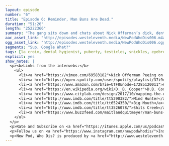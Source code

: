 ```yaml
---
layout: episode
number: "6"
title: "Episode 6: Reminder, Man Buns Are Dead."
duration: "51:26"
length: "25222366"
summary: "The gang sits down and chats about Nick Offerman’s dick, dental hygienists, and all the Netflix you should be binge watching."
aac_asset_link: "http://episodes.westeleventh.media/NewPodWhoDis006.m4a"
ogg_asset_link: "http://episodes.westeleventh.media/NewPodWhoDis006.ogg"
segments: "Sup, Google What?"
tags: [la croix, dental hygienist, puberty, testicles, snickles, eyebrows, stranger things, man buns, shit creek, netflix, meditation, d. b. Cooper, kid rock, doctor, cupcakes, dolls, avocado toast, nick offerman, fidlar, soundtrack, spotify, upside down, underwear, edison, light bulb, hipster, seltzer, brooklyn, break ins, burglar, sex, amazon, doors, keys, mind hunter, big mouth, shits creek, jeans, game of thrones, GOT, brown shoes, blondes, gynecologist]
explicit: yes
show_notes: |
  <p><b>Links from the interwebs:</b>
    <ul>
      <li><a href="https://vimeo.com/69583182">Nick Offerman Peeing on Things</a></li>
      <li><a href="https://open.spotify.com/user/spotify/playlist/37i9dQZF1DXc3KPAjGyPdm">Stranger Things Spotify Playlist</a></li>
      <li><a href="https://www.amazon.com/b?ie=UTF8&node=17285120011">Amazon Key</a></li>
      <li><a href="https://en.wikipedia.org/wiki/D._B._Cooper">D.B. Cooper Wikipedia</a></li>
      <li><a href="https://www.citylab.com/design/2017/10/mapping-the-edison-bulbs-of-brooklyn/543738/">Edison Light Bulbs</a></li>
      <li><a href="http://www.imdb.com/title/tt5290382/">Mind Hunter</a></li>
      <li><a href="http://www.imdb.com/title/tt6524350/">Big Mouth</a></li>
      <li><a href="http://www.imdb.com/title/tt3526078/">Shits Creek</a></li>
      <li><a href="https://www.buzzfeed.com/maitlandquitmeyer/man-buns-a-chronological-hairstory?utm_term=.xkav1A5rz#.wd31kpO09">History of the Man Bun</a></li>
    </ul>
  </p>
  <p>Rate and Subscribe on <a href="https://itunes.apple.com/us/podcast/id1289536070">iTunes</a>.</p>
  <p>Follow us on <a href="https://www.instagram.com/newpodwhodis/">Instagram</a>, <a href="https://www.youtube.com/channel/UCk_pIgOoAhNGrrTitkGEMqw">YouTube</a>, <a href="https://twitter.com/newpod_whodis">Twitter</a>, and <a href="https://www.facebook.com/newpodwhodis">Facebook</a>.Email us some digital mail at <a href="mailto:newpodwhodis@gmail.com">newpodwhodis@gmail.com</a>.</p>
  <p>New Pod, Who Dis? is produced by <a href="http://www.westeleventh.media/">West Eleventh Media</a> from Washington, D.C.</p>
---
```

